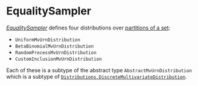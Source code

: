 # EqualitySampler

[*EqualitySampler*](https://github.com/vandenman/EqualitySampler.jl) defines four distributions over [partitions of a set](https://en.wikipedia.org/wiki/Partition_of_a_set):
- `UniformMvUrnDistribution`
- `BetaBinomialMvUrnDistribution`
- `RandomProcessMvUrnDistribution`
- `CustomInclusionMvUrnDistribution`

Each of these is a subtype of the abstract type `AbstractMvUrnDistribution` which is a subtype of [`Distributions.DiscreteMultivariateDistribution`](https://juliastats.org/Distributions.jl/stable/multivariate/#multivariates).